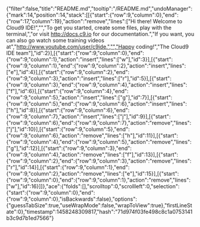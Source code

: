 {"filter":false,"title":"README.md","tooltip":"/README.md","undoManager":{"mark":14,"position":14,"stack":[[{"start":{"row":9,"column":0},"end":{"row":17,"column":19},"action":"remove","lines":["Hi there! Welcome to Cloud9 IDE!","","To get you started, create some files, play with the terminal,","or visit http://docs.c9.io for our documentation.","If you want, you can also go watch some training videos at","http://www.youtube.com/user/c9ide.","","Happy coding!","The Cloud9 IDE team"],"id":2}],[{"start":{"row":9,"column":0},"end":{"row":9,"column":1},"action":"insert","lines":["w"],"id":3}],[{"start":{"row":9,"column":1},"end":{"row":9,"column":2},"action":"insert","lines":["e"],"id":4}],[{"start":{"row":9,"column":2},"end":{"row":9,"column":3},"action":"insert","lines":["r"],"id":5}],[{"start":{"row":9,"column":3},"end":{"row":9,"column":4},"action":"insert","lines":["f"],"id":6}],[{"start":{"row":9,"column":4},"end":{"row":9,"column":5},"action":"insert","lines":["g"],"id":7}],[{"start":{"row":9,"column":5},"end":{"row":9,"column":6},"action":"insert","lines":["h"],"id":8}],[{"start":{"row":9,"column":6},"end":{"row":9,"column":7},"action":"insert","lines":["j"],"id":9}],[{"start":{"row":9,"column":6},"end":{"row":9,"column":7},"action":"remove","lines":["j"],"id":10}],[{"start":{"row":9,"column":5},"end":{"row":9,"column":6},"action":"remove","lines":["h"],"id":11}],[{"start":{"row":9,"column":4},"end":{"row":9,"column":5},"action":"remove","lines":["g"],"id":12}],[{"start":{"row":9,"column":3},"end":{"row":9,"column":4},"action":"remove","lines":["f"],"id":13}],[{"start":{"row":9,"column":2},"end":{"row":9,"column":3},"action":"remove","lines":["r"],"id":14}],[{"start":{"row":9,"column":1},"end":{"row":9,"column":2},"action":"remove","lines":["e"],"id":15}],[{"start":{"row":9,"column":0},"end":{"row":9,"column":1},"action":"remove","lines":["w"],"id":16}]]},"ace":{"folds":[],"scrolltop":0,"scrollleft":0,"selection":{"start":{"row":9,"column":0},"end":{"row":9,"column":0},"isBackwards":false},"options":{"guessTabSize":true,"useWrapMode":false,"wrapToView":true},"firstLineState":0},"timestamp":1458248309817,"hash":"71d974f03fe498c8c1a0753141b3c9d7b1ed7566"}